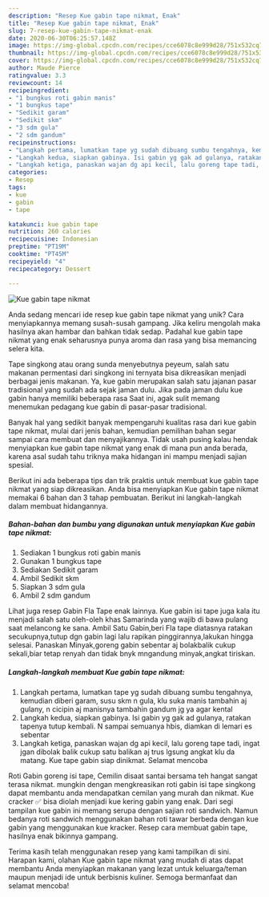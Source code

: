 ```yaml
---
description: "Resep Kue gabin tape nikmat, Enak"
title: "Resep Kue gabin tape nikmat, Enak"
slug: 7-resep-kue-gabin-tape-nikmat-enak
date: 2020-06-30T06:25:57.148Z
image: https://img-global.cpcdn.com/recipes/cce6078c8e999d28/751x532cq70/kue-gabin-tape-nikmat-foto-resep-utama.jpg
thumbnail: https://img-global.cpcdn.com/recipes/cce6078c8e999d28/751x532cq70/kue-gabin-tape-nikmat-foto-resep-utama.jpg
cover: https://img-global.cpcdn.com/recipes/cce6078c8e999d28/751x532cq70/kue-gabin-tape-nikmat-foto-resep-utama.jpg
author: Maude Pierce
ratingvalue: 3.3
reviewcount: 14
recipeingredient:
- "1 bungkus roti gabin manis"
- "1 bungkus tape"
- "Sedikit garam"
- "Sedikit skm"
- "3 sdm gula"
- "2 sdm gandum"
recipeinstructions:
- "Langkah pertama, lumatkan tape yg sudah dibuang sumbu tengahnya, kemudian diberi garam, susu skm n gula, klu suka manis tambahin aj gulany, n cicipin aj manisnya tambahin gandum jg ya agar kental"
- "Langkah kedua, siapkan gabinya. Isi gabin yg gak ad gulanya, ratakan tapenya tutup kembali. N sampai semuanya hbis, diamkan di lemari es sebentar"
- "Langkah ketiga, panaskan wajan dg api kecil, lalu goreng tape tadi, ingat jgan dibolak balik cukup satu balikan aj trus lgsung angkat klu da matang. Kue tape gabin siap dinikmat. Selamat mencoba"
categories:
- Resep
tags:
- kue
- gabin
- tape

katakunci: kue gabin tape 
nutrition: 260 calories
recipecuisine: Indonesian
preptime: "PT19M"
cooktime: "PT45M"
recipeyield: "4"
recipecategory: Dessert

---
```



![Kue gabin tape nikmat](https://img-global.cpcdn.com/recipes/cce6078c8e999d28/751x532cq70/kue-gabin-tape-nikmat-foto-resep-utama.jpg)

Anda sedang mencari ide resep kue gabin tape nikmat yang unik? Cara menyiapkannya memang susah-susah gampang. Jika keliru mengolah maka hasilnya akan hambar dan bahkan tidak sedap. Padahal kue gabin tape nikmat yang enak seharusnya punya aroma dan rasa yang bisa memancing selera kita.

Tape singkong atau orang sunda menyebutnya peyeum, salah satu makanan permentasi dari singkong ini ternyata bisa dikreasikan menjadi berbagai jenis makanan. Ya, kue gabin merupakan salah satu jajanan pasar tradisional yang sudah ada sejak jaman dulu. Jika pada jaman dulu kue gabin hanya memiliki beberapa rasa Saat ini, agak sulit memang menemukan pedagang kue gabin di pasar-pasar tradisional.

Banyak hal yang sedikit banyak mempengaruhi kualitas rasa dari kue gabin tape nikmat, mulai dari jenis bahan, kemudian pemilihan bahan segar sampai cara membuat dan menyajikannya. Tidak usah pusing kalau hendak menyiapkan kue gabin tape nikmat yang enak di mana pun anda berada, karena asal sudah tahu triknya maka hidangan ini mampu menjadi sajian spesial.


Berikut ini ada beberapa tips dan trik praktis untuk membuat kue gabin tape nikmat yang siap dikreasikan. Anda bisa menyiapkan Kue gabin tape nikmat memakai 6 bahan dan 3 tahap pembuatan. Berikut ini langkah-langkah dalam membuat hidangannya.

<!--inarticleads1-->

##### Bahan-bahan dan bumbu yang digunakan untuk menyiapkan Kue gabin tape nikmat:

1. Sediakan 1 bungkus roti gabin manis
1. Gunakan 1 bungkus tape
1. Sediakan Sedikit garam
1. Ambil Sedikit skm
1. Siapkan 3 sdm gula
1. Ambil 2 sdm gandum


Lihat juga resep Gabin Fla Tape enak lainnya. Kue gabin isi tape juga kala itu menjadi salah satu oleh-oleh khas Samarinda yang wajib di bawa pulang saat melancong ke sana. Ambil Satu Gabin,beri Fla tape diatasnya ratakan secukupnya,tutup dgn gabin lagi lalu rapikan pinggirannya,lakukan hingga selesai. Panaskan Minyak,goreng gabin sebentar aj bolakbalik cukup sekali,biar tetap renyah dan tidak bnyk mngandung minyak,angkat tiriskan. 

<!--inarticleads2-->

##### Langkah-langkah membuat Kue gabin tape nikmat:

1. Langkah pertama, lumatkan tape yg sudah dibuang sumbu tengahnya, kemudian diberi garam, susu skm n gula, klu suka manis tambahin aj gulany, n cicipin aj manisnya tambahin gandum jg ya agar kental
1. Langkah kedua, siapkan gabinya. Isi gabin yg gak ad gulanya, ratakan tapenya tutup kembali. N sampai semuanya hbis, diamkan di lemari es sebentar
1. Langkah ketiga, panaskan wajan dg api kecil, lalu goreng tape tadi, ingat jgan dibolak balik cukup satu balikan aj trus lgsung angkat klu da matang. Kue tape gabin siap dinikmat. Selamat mencoba


Roti Gabin goreng isi tape, Cemilin disaat santai bersama teh hangat sangat terasa nikmat. mungkin dengan mengkreasikan roti gabin isi tape singkong dapat membantu anda mendapatkan cemilan yang murah dan nikmat. Kue cracker ✅ bisa diolah menjadi kue kering gabin yang enak. Dari segi tampilan kue gabin ini memang serupa dengan sajian roti sandwich. Namun bedanya roti sandwich menggunakan bahan roti tawar berbeda dengan kue gabin yang menggunakan kue kracker. Resep cara membuat gabin tape, hasilnya enak bikinnya gampang. 

Terima kasih telah menggunakan resep yang kami tampilkan di sini. Harapan kami, olahan Kue gabin tape nikmat yang mudah di atas dapat membantu Anda menyiapkan makanan yang lezat untuk keluarga/teman maupun menjadi ide untuk berbisnis kuliner. Semoga bermanfaat dan selamat mencoba!

